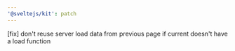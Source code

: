 ```yaml
---
'@sveltejs/kit': patch
---
```


[fix] don't reuse server load data from previous page if current doesn't have a load function
